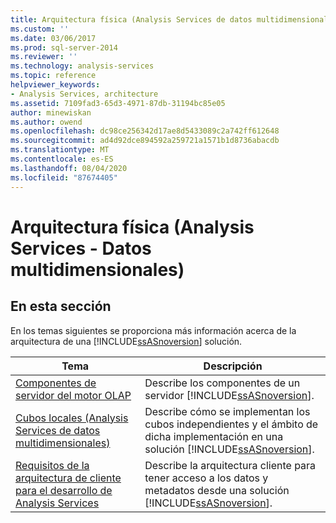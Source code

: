 ```yaml
---
title: Arquitectura física (Analysis Services de datos multidimensionales) | Microsoft Docs
ms.custom: ''
ms.date: 03/06/2017
ms.prod: sql-server-2014
ms.reviewer: ''
ms.technology: analysis-services
ms.topic: reference
helpviewer_keywords:
- Analysis Services, architecture
ms.assetid: 7109fad3-65d3-4971-87db-31194bc85e05
author: minewiskan
ms.author: owend
ms.openlocfilehash: dc98ce256342d17ae8d5433089c2a742ff612648
ms.sourcegitcommit: ad4d92dce894592a259721a1571b1d8736abacdb
ms.translationtype: MT
ms.contentlocale: es-ES
ms.lasthandoff: 08/04/2020
ms.locfileid: "87674405"
---
```

# <a name="physical-architecture-analysis-services---multidimensional-data"></a>Arquitectura física (Analysis Services - Datos multidimensionales)
    
## <a name="in-this-section"></a>En esta sección  
 En los temas siguientes se proporciona más información acerca de la arquitectura de una [!INCLUDE[ssASnoversion](../../../includes/ssasnoversion-md.md)] solución.  
  
|Tema|Descripción|  
|-----------|-----------------|  
|[Componentes de servidor del motor OLAP](olap-engine-server-components.md)|Describe los componentes de un servidor [!INCLUDE[ssASnoversion](../../../includes/ssasnoversion-md.md)].|  
|[Cubos locales &#40;Analysis Services de datos multidimensionales&#41;](local-cubes-analysis-services-multidimensional-data.md)|Describe cómo se implementan los cubos independientes y el ámbito de dicha implementación en una solución [!INCLUDE[ssASnoversion](../../../includes/ssasnoversion-md.md)].|  
|[Requisitos de la arquitectura de cliente para el desarrollo de Analysis Services](client-architecture-requirements-for-analysis-services-development.md)|Describe la arquitectura cliente para tener acceso a los datos y metadatos desde una solución [!INCLUDE[ssASnoversion](../../../includes/ssasnoversion-md.md)].|  
  
  
